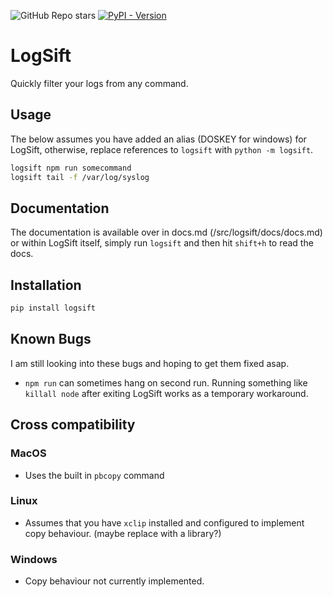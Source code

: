 ![GitHub Repo stars](https://img.shields.io/github/stars/hamolicious/LogSift?style=flat-square&label=Github%20Stars)
[![PyPI - Version](https://img.shields.io/pypi/v/logsift?style=flat-square)](https://pypi.org/project/logsift/)


# LogSift
Quickly filter your logs from any command.

## Usage
The below assumes you have added an alias (DOSKEY for windows) for LogSift, otherwise, replace references to `logsift` with `python -m logsift`.

```bash
logsift npm run somecommand
logsift tail -f /var/log/syslog
```

## Documentation
The documentation is available over in docs.md (/src/logsift/docs/docs.md) or within LogSift itself, simply run `logsift` and then hit `shift+h` to read the docs.

## Installation
```bash
pip install logsift
```

## Known Bugs
I am still looking into these bugs and hoping to get them fixed asap.
* `npm run` can sometimes hang on second run. Running something like `killall node` after exiting LogSift works as a temporary workaround.

## Cross compatibility
### MacOS
* Uses the built in `pbcopy` command

### Linux
* Assumes that you have `xclip` installed and configured to implement copy behaviour. (maybe replace with a library?)

### Windows
* Copy behaviour not currently implemented.
